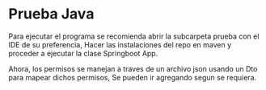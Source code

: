 # Prueba Java

Para ejecutar el programa se recomienda abrir la subcarpeta prueba con el IDE de su preferencia, 
Hacer las instalaciones del repo en maven y proceder a ejecutar la clase Springboot App.

Ahora, los permisos se manejan a traves de un archivo json usando un Dto para mapear dichos permisos,
Se pueden ir agregando segun se requiera.
